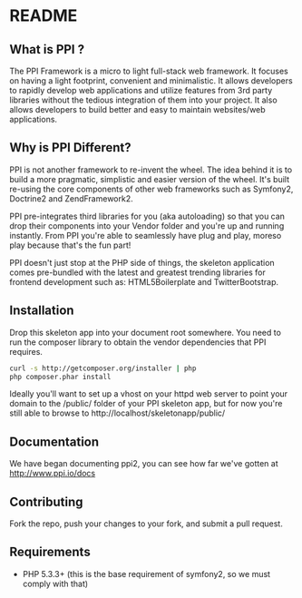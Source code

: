 README
======

What is PPI ?
--------------
The PPI Framework is a micro to light full-stack web framework. It focuses on having a light footprint, convenient and minimalistic. It allows developers to rapidly develop web applications and utilize features from 3rd party libraries without the tedious integration of them into your project. It also allows developers to build better and easy to maintain websites/web applications.

Why is PPI Different?
---------------------
PPI is not another framework to re-invent the wheel. The idea behind it is to build a more pragmatic, simplistic and easier version of the wheel. It's built re-using the core components of other web frameworks such as Symfony2, Doctrine2 and ZendFramework2.

PPI pre-integrates third libraries for you (aka autoloading) so that you can drop their components into your Vendor folder and you're up and running instantly. From PPI you're able to seamlessly have plug and play, moreso play because that's the fun part!

PPI doesn't just stop at the PHP side of things, the skeleton application comes pre-bundled with the latest and greatest trending libraries for frontend development such as: HTML5Boilerplate and TwitterBootstrap.


Installation
------------

Drop this skeleton app into your document root somewhere. You need to run the composer library to obtain the vendor dependencies that PPI requires.

``` bash
curl -s http://getcomposer.org/installer | php
php composer.phar install
```

Ideally you'll want to set up a vhost on your httpd web server to point your domain to the /public/ folder of your PPI skeleton app, but for now you're still able to browse to http://localhost/skeletonapp/public/

Documentation
-------------
We have began documenting ppi2, you can see how far we've gotten at http://www.ppi.io/docs

Contributing
------------
Fork the repo, push your changes to your fork, and submit a pull request.

Requirements
------------
* PHP 5.3.3+ (this is the base requirement of symfony2, so we must comply with that)
